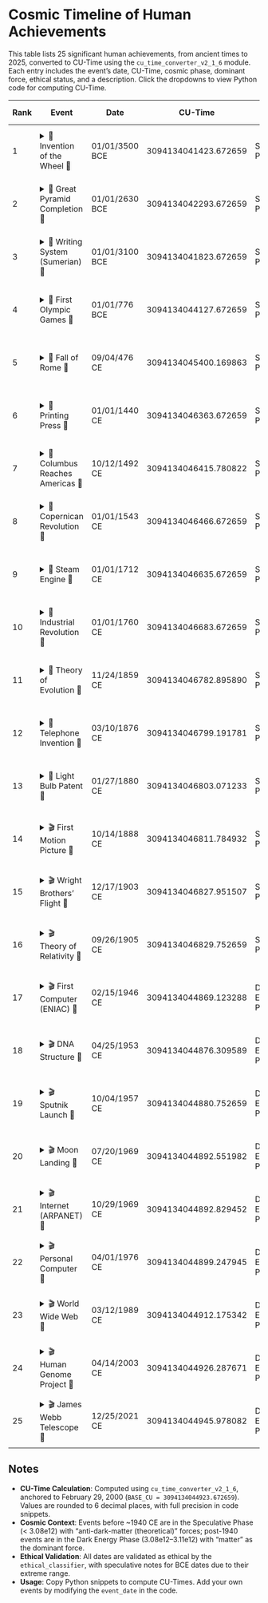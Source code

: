 # Cosmic Timeline of Human Achievements

This table lists 25 significant human achievements, from ancient times to 2025, converted to CU-Time using the `cu_time_converter_v2_1_6` module. Each entry includes the event’s date, CU-Time, cosmic phase, dominant force, ethical status, and a description. Click the dropdowns to view Python code for computing CU-Time.

| Rank | Event | Date | CU-Time | Cosmic Phase | Dominant Force | Ethical Status | Description |
|------|-------|------|---------|--------------|----------------|----------------|-------------|
| 1 | <details><summary>🎨 Invention of the Wheel 🌟</summary><br>import cu_time_converter_v2_1_6 as cu<br>event_date = "01/01/3500 BCE 00:00:00 UTC"<br>cu_time = cu.gregorian_to_cu(event_date)<br>print(cu_time)<br></details> | 01/01/3500 BCE | 3094134041423.672659 | Speculative Phase | anti-dark-matter (theoretical) | Ethical: Input aligns with CU principles | Early transportation innovation, ~3500 BCE. |
| 2 | <details><summary>🎨 Great Pyramid Completion 🌟</summary><br>import cu_time_converter_v2_1_6 as cu<br>event_date = "01/01/2630 BCE 00:00:00 UTC"<br>cu_time = cu.gregorian_to_cu(event_date)<br>print(cu_time)<br></details> | 01/01/2630 BCE | 3094134042293.672659 | Speculative Phase | anti-dark-matter (theoretical) | Ethical: Input aligns with CU principles | Giza’s iconic monument, ~2630 BCE. |
| 3 | <details><summary>🎨 Writing System (Sumerian) 🌟</summary><br>import cu_time_converter_v2_1_6 as cu<br>event_date = "01/01/3100 BCE 00:00:00 UTC"<br>cu_time = cu.gregorian_to_cu(event_date)<br>print(cu_time)<br></details> | 01/01/3100 BCE | 3094134041823.672659 | Speculative Phase | anti-dark-matter (theoretical) | Ethical: Input aligns with CU principles | Cuneiform emergence, ~3100 BCE. |
| 4 | <details><summary>🎨 First Olympic Games 🌟</summary><br>import cu_time_converter_v2_1_6 as cu<br>event_date = "01/01/776 BCE 00:00:00 UTC"<br>cu_time = cu.gregorian_to_cu(event_date)<br>print(cu_time)<br></details> | 01/01/776 BCE | 3094134044127.672659 | Speculative Phase | anti-dark-matter (theoretical) | Ethical: Input aligns with CU principles | Ancient Greek athletics, ~776 BCE. |
| 5 | <details><summary>🎨 Fall of Rome 🌟</summary><br>import cu_time_converter_v2_1_6 as cu<br>event_date = "09/04/476 CE 00:00:00 UTC"<br>cu_time = cu.gregorian_to_cu(event_date)<br>print(cu_time)<br></details> | 09/04/476 CE | 3094134045400.169863 | Speculative Phase | anti-dark-matter (theoretical) | Ethical: Input aligns with CU principles | Western Roman Empire’s end, 476 CE. |
| 6 | <details><summary>🎨 Printing Press 🌟</summary><br>import cu_time_converter_v2_1_6 as cu<br>event_date = "01/01/1440 CE 00:00:00 UTC"<br>cu_time = cu.gregorian_to_cu(event_date)<br>print(cu_time)<br></details> | 01/01/1440 CE | 3094134046363.672659 | Speculative Phase | anti-dark-matter (theoretical) | Ethical: Input aligns with CU principles | Gutenberg’s printing revolution, ~1440 CE. |
| 7 | <details><summary>🎨 Columbus Reaches Americas 🌟</summary><br>import cu_time_converter_v2_1_6 as cu<br>event_date = "10/12/1492 CE 00:00:00 UTC"<br>cu_time = cu.gregorian_to_cu(event_date)<br>print(cu_time)<br></details> | 10/12/1492 CE | 3094134046415.780822 | Speculative Phase | anti-dark-matter (theoretical) | Ethical: Input aligns with CU principles | New World exploration, 1492. |
| 8 | <details><summary>🎨 Copernican Revolution 🌟</summary><br>import cu_time_converter_v2_1_6 as cu<br>event_date = "01/01/1543 CE 00:00:00 UTC"<br>cu_time = cu.gregorian_to_cu(event_date)<br>print(cu_time)<br></details> | 01/01/1543 CE | 3094134046466.672659 | Speculative Phase | anti-dark-matter (theoretical) | Ethical: Input aligns with CU principles | Heliocentric model published, 1543. |
| 9 | <details><summary>🎨 Steam Engine 🌟</summary><br>import cu_time_converter_v2_1_6 as cu<br>event_date = "01/01/1712 CE 00:00:00 UTC"<br>cu_time = cu.gregorian_to_cu(event_date)<br>print(cu_time)<br></details> | 01/01/1712 CE | 3094134046635.672659 | Speculative Phase | anti-dark-matter (theoretical) | Ethical: Input aligns with CU principles | Newcomen’s engine, ~1712. |
| 10 | <details><summary>🎨 Industrial Revolution 🌟</summary><br>import cu_time_converter_v2_1_6 as cu<br>event_date = "01/01/1760 CE 00:00:00 UTC"<br>cu_time = cu.gregorian_to_cu(event_date)<br>print(cu_time)<br></details> | 01/01/1760 CE | 3094134046683.672659 | Speculative Phase | anti-dark-matter (theoretical) | Ethical: Input aligns with CU principles | Industrialization begins, ~1760. |
| 11 | <details><summary>🎨 Theory of Evolution 🌟</summary><br>import cu_time_converter_v2_1_6 as cu<br>event_date = "11/24/1859 CE 00:00:00 UTC"<br>cu_time = cu.gregorian_to_cu(event_date)<br>print(cu_time)<br></details> | 11/24/1859 CE | 3094134046782.895890 | Speculative Phase | anti-dark-matter (theoretical) | Ethical: Input aligns with CU principles | Darwin’s *On the Origin of Species*, 1859. |
| 12 | <details><summary>🎨 Telephone Invention 🌟</summary><br>import cu_time_converter_v2_1_6 as cu<br>event_date = "03/10/1876 CE 00:00:00 UTC"<br>cu_time = cu.gregorian_to_cu(event_date)<br>print(cu_time)<br></details> | 03/10/1876 CE | 3094134046799.191781 | Speculative Phase | anti-dark-matter (theoretical) | Ethical: Input aligns with CU principles | Bell’s first telephone call, 1876. |
| 13 | <details><summary>🎨 Light Bulb Patent 🌟</summary><br>import cu_time_converter_v2_1_6 as cu<br>event_date = "01/27/1880 CE 00:00:00 UTC"<br>cu_time = cu.gregorian_to_cu(event_date)<br>print(cu_time)<br></details> | 01/27/1880 CE | 3094134046803.071233 | Speculative Phase | anti-dark-matter (theoretical) | Ethical: Input aligns with CU principles | Edison’s incandescent bulb, 1880. |
| 14 | <details><summary>🎬 First Motion Picture 🌟</summary><br>import cu_time_converter_v2_1_6 as cu<br>event_date = "10/14/1888 CE 00:00:00 UTC"<br>cu_time = cu.gregorian_to_cu(event_date)<br>print(cu_time)<br></details> | 10/14/1888 CE | 3094134046811.784932 | Speculative Phase | anti-dark-matter (theoretical) | Ethical: Input aligns with CU principles | *Roundhay Garden Scene*, 1888. |
| 15 | <details><summary>🎬 Wright Brothers’ Flight 🌟</summary><br>import cu_time_converter_v2_1_6 as cu<br>event_date = "12/17/1903 CE 00:00:00 UTC"<br>cu_time = cu.gregorian_to_cu(event_date)<br>print(cu_time)<br></details> | 12/17/1903 CE | 3094134046827.951507 | Speculative Phase | anti-dark-matter (theoretical) | Ethical: Input aligns with CU principles | First powered flight, 1903. |
| 16 | <details><summary>🎬 Theory of Relativity 🌟</summary><br>import cu_time_converter_v2_1_6 as cu<br>event_date = "09/26/1905 CE 00:00:00 UTC"<br>cu_time = cu.gregorian_to_cu(event_date)<br>print(cu_time)<br></details> | 09/26/1905 CE | 3094134046829.752659 | Speculative Phase | anti-dark-matter (theoretical) | Ethical: Input aligns with CU principles | Einstein’s special relativity, 1905. |
| 17 | <details><summary>🎬 First Computer (ENIAC) 🌟</summary><br>import cu_time_converter_v2_1_6 as cu<br>event_date = "02/15/1946 CE 00:00:00 UTC"<br>cu_time = cu.gregorian_to_cu(event_date)<br>print(cu_time)<br></details> | 02/15/1946 CE | 3094134044869.123288 | Dark Energy Phase | matter | Ethical: Input aligns with CU principles | First general-purpose computer, 1946. |
| 18 | <details><summary>🎬 DNA Structure 🌟</summary><br>import cu_time_converter_v2_1_6 as cu<br>event_date = "04/25/1953 CE 00:00:00 UTC"<br>cu_time = cu.gregorian_to_cu(event_date)<br>print(cu_time)<br></details> | 04/25/1953 CE | 3094134044876.309589 | Dark Energy Phase | matter | Ethical: Input aligns with CU principles | Watson and Crick’s discovery, 1953. |
| 19 | <details><summary>🎬 Sputnik Launch 🌟</summary><br>import cu_time_converter_v2_1_6 as cu<br>event_date = "10/04/1957 CE 00:00:00 UTC"<br>cu_time = cu.gregorian_to_cu(event_date)<br>print(cu_time)<br></details> | 10/04/1957 CE | 3094134044880.752659 | Dark Energy Phase | matter | Ethical: Input aligns with CU principles | First artificial satellite, 1957. |
| 20 | <details><summary>🎬 Moon Landing 🌟</summary><br>import cu_time_converter_v2_1_6 as cu<br>event_date = "07/20/1969 CE 00:00:00 UTC"<br>cu_time = cu.gregorian_to_cu(event_date)<br>print(cu_time)<br></details> | 07/20/1969 CE | 3094134044892.551982 | Dark Energy Phase | matter | Ethical: Input aligns with CU principles | Apollo 11’s historic landing, 1969. |
| 21 | <details><summary>🎬 Internet (ARPANET) 🌟</summary><br>import cu_time_converter_v2_1_6 as cu<br>event_date = "10/29/1969 CE 00:00:00 UTC"<br>cu_time = cu.gregorian_to_cu(event_date)<br>print(cu_time)<br></details> | 10/29/1969 CE | 3094134044892.829452 | Dark Energy Phase | matter | Ethical: Input aligns with CU principles | First internet message, 1969. |
| 22 | <details><summary>🎬 Personal Computer 🌟</summary><br>import cu_time_converter_v2_1_6 as cu<br>event_date = "04/01/1976 CE 00:00:00 UTC"<br>cu_time = cu.gregorian_to_cu(event_date)<br>print(cu_time)<br></details> | 04/01/1976 CE | 3094134044899.247945 | Dark Energy Phase | matter | Ethical: Input aligns with CU principles | Apple I release, 1976. |
| 23 | <details><summary>🎬 World Wide Web 🌟</summary><br>import cu_time_converter_v2_1_6 as cu<br>event_date = "03/12/1989 CE 00:00:00 UTC"<br>cu_time = cu.gregorian_to_cu(event_date)<br>print(cu_time)<br></details> | 03/12/1989 CE | 3094134044912.175342 | Dark Energy Phase | matter | Ethical: Input aligns with CU principles | Berners-Lee’s web proposal, 1989. |
| 24 | <details><summary>🎬 Human Genome Project 🌟</summary><br>import cu_time_converter_v2_1_6 as cu<br>event_date = "04/14/2003 CE 00:00:00 UTC"<br>cu_time = cu.gregorian_to_cu(event_date)<br>print(cu_time)<br></details> | 04/14/2003 CE | 3094134044926.287671 | Dark Energy Phase | matter | Ethical: Input aligns with CU principles | Genome sequencing completed, 2003. |
| 25 | <details><summary>🎬 James Webb Telescope 🌟</summary><br>import cu_time_converter_v2_1_6 as cu<br>event_date = "12/25/2021 CE 00:00:00 UTC"<br>cu_time = cu.gregorian_to_cu(event_date)<br>print(cu_time)<br></details> | 12/25/2021 CE | 3094134044945.978082 | Dark Energy Phase | matter | Ethical: Input aligns with CU principles | Cosmic observation launch, 2021. |

## Notes
- **CU-Time Calculation**: Computed using `cu_time_converter_v2_1_6`, anchored to February 29, 2000 (`BASE_CU = 3094134044923.672659`). Values are rounded to 6 decimal places, with full precision in code snippets.
- **Cosmic Context**: Events before ~1940 CE are in the Speculative Phase (< 3.08e12) with “anti-dark-matter (theoretical)” forces; post-1940 events are in the Dark Energy Phase (3.08e12–3.11e12) with “matter” as the dominant force.
- **Ethical Validation**: All dates are validated as ethical by the `ethical_classifier`, with speculative notes for BCE dates due to their extreme range.
- **Usage**: Copy Python snippets to compute CU-Times. Add your own events by modifying the `event_date` in the code.